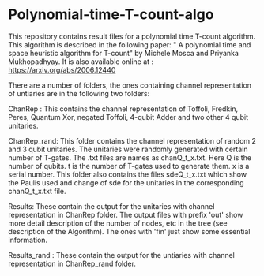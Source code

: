 # Polynomial-time-T-count-algo

This repository contains result files for a polynomial time T-count algorithm. This algorithm is described in the following paper:
" A polynomial time and space heuristic algorithm for T-count" by Michele Mosca and Priyanka Mukhopadhyay.
It is also available online at : https://arxiv.org/abs/2006.12440

There are a number of folders, the ones containing channel representation of untiaries are in the following two folders:

ChanRep : This contains the channel representation of Toffoli, Fredkin, Peres, Quantum Xor, negated Toffoli, 4-qubit Adder and two other 4 qubit unitaries.

ChanRep_rand: This folder contains the channel representation of random 2 and 3 qubit unitaries. The unitaries were randomly generated with certain number of T-gates.
The .txt files are names as chanQ_t_x.txt. Here Q is the number of qubits. t is the number of T-gates used to generate them. x is a serial number.
This folder also contains the files sdeQ_t_x.txt which show the Paulis used and change of sde for the unitaries in the corresponding chanQ_t_x.txt file.

Results: These contain the output for the unitaries with channel representation in ChanRep folder. The output files with prefix 'out' show more detail description of 
the number of nodes, etc in the tree (see description of the Algorithm). The ones with 'fin' just show some essential information.

Results_rand : These contain the output for the untiaries with channel representation in ChanRep_rand folder.
